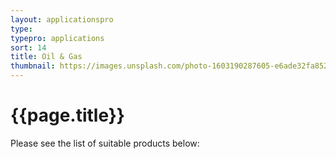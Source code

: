 ```yaml
---
layout: applicationspro
type: 
typepro: applications
sort: 14
title: Oil & Gas
thumbnail: https://images.unsplash.com/photo-1603190287605-e6ade32fa852?ixlib=rb-1.2.1&ixid=MnwxMjA3fDB8MHxwaG90by1wYWdlfHx8fGVufDB8fHx8&auto=format&fit=crop&w=1770&q=80
---
```

# {{page.title}}

Please see the list of suitable products below: